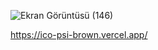 ![Ekran Görüntüsü (146)](https://user-images.githubusercontent.com/72981010/222085403-2d14011e-e7e2-45e4-b86f-bb17c2cd3568.png)



https://ico-psi-brown.vercel.app/
